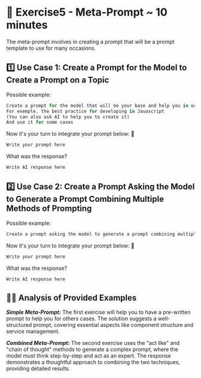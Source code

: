 # 📝 Exercise5 - Meta-Prompt ~ 10 minutes

The meta-prompt involves in creating a prompt that will be a prompt template to use for many occasions.

## 1️⃣ Use Case 1: Create a Prompt for the Model to Create a Prompt on a Topic

Possible example:

```typescript
Create a prompt for the model that will be your base and help you in occasions
For exemple, the best practice for developing in Javascript
(You can also ask AI to help you to create it)
And use it for some cases
```

Now it's your turn to integrate your prompt below: 👀
```typescript
Write your prompt here
```

What was the response?
```typescript
Write AI response here
```

## 2️⃣ Use Case 2: Create a Prompt Asking the Model to Generate a Prompt Combining Multiple Methods of Prompting

Possible example:

```typescript
Create a prompt asking the model to generate a prompt combining multiple methods of prompting.
```

Now it's your turn to integrate your prompt below: 👀
```typescript
Write your prompt here
```

What was the response?
```typescript
Write AI response here
```

## 🕵️‍♀️ Analysis of Provided Examples

***Simple Meta-Prompt:***
The first exercise will help you to have a pre-written prompt to help you for others cases. The solution suggests a well-structured prompt, covering essential aspects like component structure and service management.

***Combined Meta-Prompt:***
The second exercise uses the "act like" and "chain of thought" methods to generate a complex prompt, where the model must think step-by-step and act as an expert. The response demonstrates a thoughtful approach to combining the two techniques, providing detailed results.
